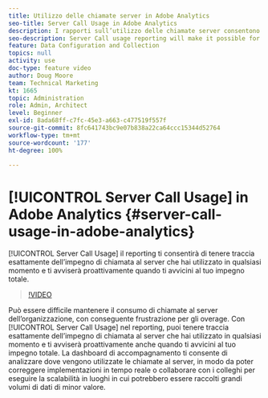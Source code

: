 ```yaml
---
title: Utilizzo delle chiamate server in Adobe Analytics
seo-title: Server Call Usage in Adobe Analytics
description: I rapporti sull’utilizzo delle chiamate server consentono di tenere traccia esattamente dell’impegno di chiamate server che hai utilizzato in qualsiasi momento e ti avviseranno proattivamente quando ti stai avvicinando al tuo impegno totale.
seo-description: Server Call usage reporting will make it possible for you to track exactly how much of your server call commitment you’ve used at any point in time, and will also proactively alert you when you are approaching your total commitment.
feature: Data Configuration and Collection
topics: null
activity: use
doc-type: feature video
author: Doug Moore
team: Technical Marketing
kt: 1665
topic: Administration
role: Admin, Architect
level: Beginner
exl-id: 8ada68ff-c7fc-45e3-a663-c477519f557f
source-git-commit: 8fc641743bc9e07b838a22ca64ccc15344d52764
workflow-type: tm+mt
source-wordcount: '177'
ht-degree: 100%

---
```


# [!UICONTROL Server Call Usage] in Adobe Analytics {#server-call-usage-in-adobe-analytics}

[!UICONTROL Server Call Usage] il reporting ti consentirà di tenere traccia esattamente dell’impegno di chiamata al server che hai utilizzato in qualsiasi momento e ti avviserà proattivamente quando ti avvicini al tuo impegno totale.

>[!VIDEO](https://video.tv.adobe.com/v/23137/?quality=12&learn=on)

Può essere difficile mantenere il consumo di chiamate al server dell’organizzazione, con conseguente frustrazione per gli overage. Con [!UICONTROL Server Call Usage] nel reporting, puoi tenere traccia esattamente dell’impegno di chiamata al server che hai utilizzato in qualsiasi momento e ti avviserà proattivamente anche quando ti avvicini al tuo impegno totale. La dashboard di accompagnamento ti consente di analizzare dove vengono utilizzate le chiamate al server, in modo da poter correggere implementazioni in tempo reale o collaborare con i colleghi per eseguire la scalabilità in luoghi in cui potrebbero essere raccolti grandi volumi di dati di minor valore.
